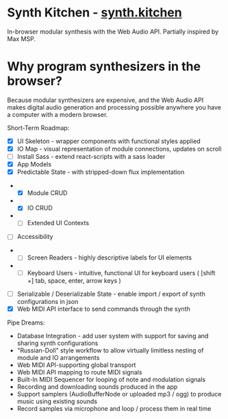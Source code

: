 # Synth Kitchen - [synth.kitchen](http://synth.kitchen)
In-browser modular synthesis with the Web Audio API. Partially inspired by Max MSP.

# Why program synthesizers in the browser?
Because modular synthesizers are expensive, and the Web Audio API makes digital audio generation and processing possible anywhere you have a computer with a modern browser.

Short-Term Roadmap:
- [x] UI Skeleton - wrapper components with functional styles applied
- [x] IO Map - visual representation of module connections, updates on scroll
- [ ] Install Sass - extend react-scripts with a sass loader
- [x] App Models
- [x] Predictable State - with stripped-down flux implementation
- + [x] Module CRUD
- + [x] IO CRUD
- + [ ] Extended UI Contexts
- [ ] Accessibility
- + [ ] Screen Readers - highly descriptive labels for UI elements
- + [ ] Keyboard Users - intuitive, functional UI for keyboard users ( [shift +] tab, space, enter, arrow keys )
- [ ] Serializable / Deserializable State - enable import / export of synth configurations in json
- [x] Web MIDI API interface to send commands through the synth

Pipe Dreams:
* Database Integration - add user system with support for saving and sharing synth configurations
* "Russian-Doll" style workflow to allow virtually limitless nesting of module and IO arrangements
* Web MIDI API-supporting global transport
* Web MIDI API mapping to route MIDI signals
* Built-In MIDI Sequencer for looping of note and modulation signals
* Recording and downloading sounds produced in the app
* Support samplers (AudioBufferNode or uploaded mp3 / ogg) to produce music using existing sounds
* Record samples via microphone and loop / process them in real time
